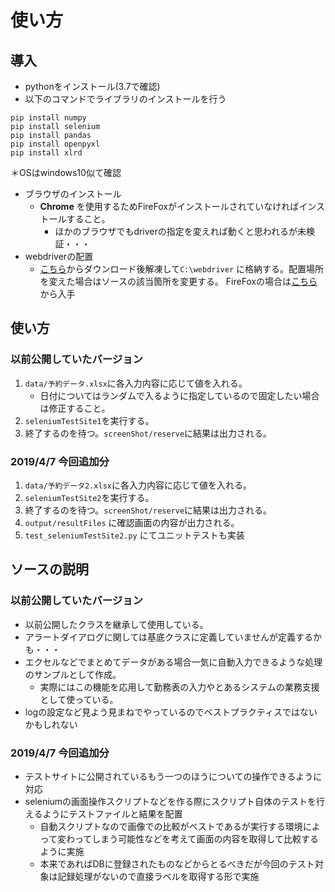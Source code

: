 # 使い方
## 導入
* pythonをインストール(3.7で確認)
* 以下のコマンドでライブラリのインストールを行う
```
pip install numpy
pip install selenium
pip install pandas
pip install openpyxl
pip install xlrd
```
＊OSはwindows10似て確認
* ブラウザのインストール
    * __Chrome__ を使用するためFireFoxがインストールされていなければインストールすること。
        * ほかのブラウザでもdriverの指定を変えれば動くと思われるが未検証・・・
* webdriverの配置
    * [こちら](http://chromedriver.chromium.org/downloads)からダウンロード後解凍して`C:\webdriver` に格納する。配置場所を変えた場合はソースの該当箇所を変更する。
    FireFoxの場合は[こちら](https://github.com/mozilla/geckodriver/releases)から入手

## 使い方

### 以前公開していたバージョン

1. `data/予約データ.xlsx`に各入力内容に応じて値を入れる。
    * 日付についてはランダムで入るように指定しているので固定したい場合は修正すること。
1. `seleniumTestSite1`を実行する。
1. 終了するのを待つ。`screenShot/reserve`に結果は出力される。

### 2019/4/7 今回追加分

1. `data/予約データ2.xlsx`に各入力内容に応じて値を入れる。
1. `seleniumTestSite2`を実行する。
1. 終了するのを待つ。`screenShot/reserve`に結果は出力される。
1. `output/resultFiles` に確認画面の内容が出力される。
1. `test_seleniumTestSite2.py` にてユニットテストも実装

## ソースの説明

### 以前公開していたバージョン

* 以前公開したクラスを継承して使用している。
* アラートダイアログに関しては基底クラスに定義していませんが定義するかも・・・
* エクセルなどでまとめてデータがある場合一気に自動入力できるような処理のサンプルとして作成。
    * 実際にはこの機能を応用して勤務表の入力やとあるシステムの業務支援として使っている。
* logの設定など見よう見まねでやっているのでベストプラクティスではないかもしれない

### 2019/4/7 今回追加分
* テストサイトに公開されているもう一つのほうについての操作できるように対応
* seleniumの画面操作スクリプトなどを作る際にスクリプト自体のテストを行えるようにテストファイルと結果を配置
    * 自動スクリプトなので画像での比較がベストであるが実行する環境によって変わってしまう可能性などを考えて画面の内容を取得して比較するように実施
    * 本来であればDBに登録されたものなどからとるべきだが今回のテスト対象は記録処理がないので直接ラベルを取得する形で実施
